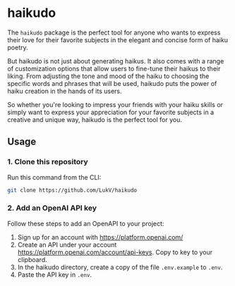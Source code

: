 # haikudo
The `haikudo` package is the perfect tool for anyone who wants to express their love for their favorite subjects in the elegant and concise form of haiku poetry. 

But haikudo is not just about generating haikus. It also comes with a range of customization options that allow users to fine-tune their haikus to their liking. From adjusting the tone and mood of the haiku to choosing the specific words and phrases that will be used, haikudo puts the power of haiku creation in the hands of its users. 

So whether you're looking to impress your friends with your haiku skills or simply want to express your appreciation for your favorite subjects in a creative and unique way, haikudo is the perfect tool for you.

## Usage

### 1. Clone this repository

Run this command from the CLI:

```bash
git clone https://github.com/LukV/haikudo
```

### 2. Add an OpenAI API key

Follow these steps to add an OpenAPI to your project:
1. Sign up for an account with https://platform.openai.com/
2. Create an API under your account https://platform.openai.com/account/api-keys. Copy to key to your clipboard.
3. In the haikudo directory, create a copy of the file `.env.example` to `.env`.
4. Paste the API key in `.env`.




